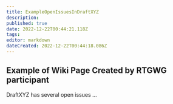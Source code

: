 ```yaml
---
title: ExampleOpenIssuesInDraftXYZ
description: 
published: true
date: 2022-12-22T00:44:21.118Z
tags: 
editor: markdown
dateCreated: 2022-12-22T00:44:18.086Z
---
```


## Example of Wiki Page Created by RTGWG participant 
DraftXYZ has several open issues ...